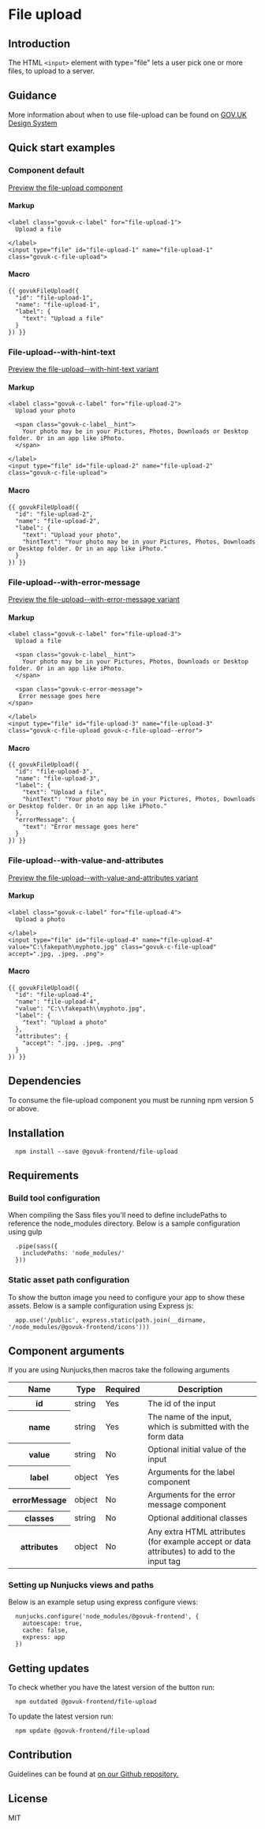 # File upload

## Introduction

The HTML `<input>` element with type="file" lets a user pick one or more files, to upload to a server.

## Guidance

More information about when to use file-upload can be found on [GOV.UK Design System](http://www.linktodesignsystem.com/file-upload "Link to read guidance on the use of file-upload on Gov.uk Design system website")

## Quick start examples

### Component default

[Preview the file-upload component](http://govuk-frontend-review.herokuapp.com/components/file-upload/preview)

#### Markup

    <label class="govuk-c-label" for="file-upload-1">
      Upload a file

    </label>
    <input type="file" id="file-upload-1" name="file-upload-1" class="govuk-c-file-upload">

#### Macro

    {{ govukFileUpload({
      "id": "file-upload-1",
      "name": "file-upload-1",
      "label": {
        "text": "Upload a file"
      }
    }) }}

### File-upload--with-hint-text

[Preview the file-upload--with-hint-text variant](http://govuk-frontend-review.herokuapp.com/components/file-upload/with-hint-text/preview)

#### Markup

    <label class="govuk-c-label" for="file-upload-2">
      Upload your photo

      <span class="govuk-c-label__hint">
        Your photo may be in your Pictures, Photos, Downloads or Desktop folder. Or in an app like iPhoto.
      </span>

    </label>
    <input type="file" id="file-upload-2" name="file-upload-2" class="govuk-c-file-upload">

#### Macro

    {{ govukFileUpload({
      "id": "file-upload-2",
      "name": "file-upload-2",
      "label": {
        "text": "Upload your photo",
        "hintText": "Your photo may be in your Pictures, Photos, Downloads or Desktop folder. Or in an app like iPhoto."
      }
    }) }}

### File-upload--with-error-message

[Preview the file-upload--with-error-message variant](http://govuk-frontend-review.herokuapp.com/components/file-upload/with-error-message/preview)

#### Markup

    <label class="govuk-c-label" for="file-upload-3">
      Upload a file

      <span class="govuk-c-label__hint">
        Your photo may be in your Pictures, Photos, Downloads or Desktop folder. Or in an app like iPhoto.
      </span>

      <span class="govuk-c-error-message">
       Error message goes here
    </span>

    </label>
    <input type="file" id="file-upload-3" name="file-upload-3" class="govuk-c-file-upload govuk-c-file-upload--error">

#### Macro

    {{ govukFileUpload({
      "id": "file-upload-3",
      "name": "file-upload-3",
      "label": {
        "text": "Upload a file",
        "hintText": "Your photo may be in your Pictures, Photos, Downloads or Desktop folder. Or in an app like iPhoto."
      },
      "errorMessage": {
        "text": "Error message goes here"
      }
    }) }}

### File-upload--with-value-and-attributes

[Preview the file-upload--with-value-and-attributes variant](http://govuk-frontend-review.herokuapp.com/components/file-upload/with-value-and-attributes/preview)

#### Markup

    <label class="govuk-c-label" for="file-upload-4">
      Upload a photo

    </label>
    <input type="file" id="file-upload-4" name="file-upload-4" value="C:\fakepath\myphoto.jpg" class="govuk-c-file-upload" accept=".jpg, .jpeg, .png">

#### Macro

    {{ govukFileUpload({
      "id": "file-upload-4",
      "name": "file-upload-4",
      "value": "C:\\fakepath\\myphoto.jpg",
      "label": {
        "text": "Upload a photo"
      },
      "attributes": {
        "accept": ".jpg, .jpeg, .png"
      }
    }) }}

## Dependencies

To consume the file-upload component you must be running npm version 5 or above.

## Installation

      npm install --save @govuk-frontend/file-upload

## Requirements

### Build tool configuration

When compiling the Sass files you'll need to define includePaths to reference the node_modules directory. Below is a sample configuration using gulp

      .pipe(sass({
        includePaths: 'node_modules/'
      }))

### Static asset path configuration

To show the button image you need to configure your app to show these assets. Below is a sample configuration using Express js:

      app.use('/public', express.static(path.join(__dirname, '/node_modules/@govuk-frontend/icons')))

## Component arguments

If you are using Nunjucks,then macros take the following arguments

<table class="govuk-c-table">

<thead class="govuk-c-table__head">

<tr class="govuk-c-table__row">

<th class="govuk-c-table__header" scope="col">Name</th>

<th class="govuk-c-table__header" scope="col">Type</th>

<th class="govuk-c-table__header" scope="col">Required</th>

<th class="govuk-c-table__header" scope="col">Description</th>

</tr>

</thead>

<tbody class="govuk-c-table__body">

<tr class="govuk-c-table__row">

<th class="govuk-c-table__header" scope="row">id</th>

<td class="govuk-c-table__cell ">string</td>

<td class="govuk-c-table__cell ">Yes</td>

<td class="govuk-c-table__cell ">The id of the input</td>

</tr>

<tr class="govuk-c-table__row">

<th class="govuk-c-table__header" scope="row">name</th>

<td class="govuk-c-table__cell ">string</td>

<td class="govuk-c-table__cell ">Yes</td>

<td class="govuk-c-table__cell ">The name of the input, which is submitted with the form data</td>

</tr>

<tr class="govuk-c-table__row">

<th class="govuk-c-table__header" scope="row">value</th>

<td class="govuk-c-table__cell ">string</td>

<td class="govuk-c-table__cell ">No</td>

<td class="govuk-c-table__cell ">Optional initial value of the input</td>

</tr>

<tr class="govuk-c-table__row">

<th class="govuk-c-table__header" scope="row">label</th>

<td class="govuk-c-table__cell ">object</td>

<td class="govuk-c-table__cell ">Yes</td>

<td class="govuk-c-table__cell ">Arguments for the label component</td>

</tr>

<tr class="govuk-c-table__row">

<th class="govuk-c-table__header" scope="row">errorMessage</th>

<td class="govuk-c-table__cell ">object</td>

<td class="govuk-c-table__cell ">No</td>

<td class="govuk-c-table__cell ">Arguments for the error message component</td>

</tr>

<tr class="govuk-c-table__row">

<th class="govuk-c-table__header" scope="row">classes</th>

<td class="govuk-c-table__cell ">string</td>

<td class="govuk-c-table__cell ">No</td>

<td class="govuk-c-table__cell ">Optional additional classes</td>

</tr>

<tr class="govuk-c-table__row">

<th class="govuk-c-table__header" scope="row">attributes</th>

<td class="govuk-c-table__cell ">object</td>

<td class="govuk-c-table__cell ">No</td>

<td class="govuk-c-table__cell ">Any extra HTML attributes (for example accept or data attributes) to add to the input tag</td>

</tr>

</tbody>

</table>

### Setting up Nunjucks views and paths

Below is an example setup using express configure views:

      nunjucks.configure('node_modules/@govuk-frontend', {
        autoescape: true,
        cache: false,
        express: app
      })

## Getting updates

To check whether you have the latest version of the button run:

      npm outdated @govuk-frontend/file-upload

To update the latest version run:

      npm update @govuk-frontend/file-upload

## Contribution

Guidelines can be found at [on our Github repository.](https://github.com/alphagov/govuk-frontend/blob/master/CONTRIBUTING.md "link to contributing guidelines on our github repository")

## License

MIT